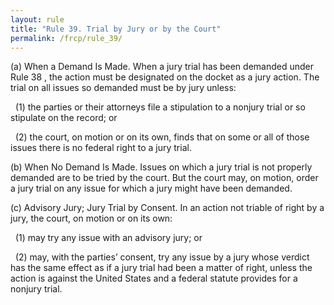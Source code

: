 ```yaml
---
layout: rule
title: "Rule 39. Trial by Jury or by the Court"
permalink: /frcp/rule_39/
---
```


(a) When a Demand Is Made. When a jury trial has been demanded under Rule 38 , the action must be designated on the docket as a jury action. The trial on all issues so demanded must be by jury unless:


&nbsp;&nbsp;(1) the parties or their attorneys file a stipulation to a nonjury trial or so stipulate on the record; or


&nbsp;&nbsp;(2) the court, on motion or on its own, finds that on some or all of those issues there is no federal right to a jury trial.


(b) When No Demand Is Made. Issues on which a jury trial is not properly demanded are to be tried by the court. But the court may, on motion, order a jury trial on any issue for which a jury might have been demanded.


(c) Advisory Jury; Jury Trial by Consent. In an action not triable of right by a jury, the court, on motion or on its own:


&nbsp;&nbsp;(1) may try any issue with an advisory jury; or


&nbsp;&nbsp;(2) may, with the parties’ consent, try any issue by a jury whose verdict has the same effect as if a jury trial had been a matter of right, unless the action is against the United States and a federal statute provides for a nonjury trial.
